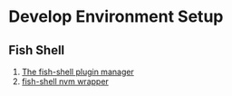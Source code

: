 # Develop Environment Setup

## Fish Shell

1. [The fish-shell plugin manager](https://github.com/fisherman/fisherman)
2. [fish-shell nvm wrapper](https://github.com/fisherman/nvm)
